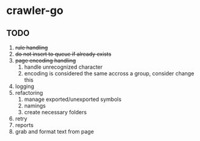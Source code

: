 # crawler-go

## TODO
1. ~~rule handling~~
2. ~~do not insert to queue if already exists~~
3. ~~page encoding handling~~
   1. handle unrecognized character
   2. encoding is considered the same accross a group, consider change this
4. logging
5. refactoring
   1. manage exported/unexported symbols
   2. namings
   3. create necessary folders
6. retry
7. reports
8. grab and format text from page
